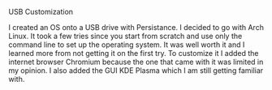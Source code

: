 USB Customization

I created an OS onto a USB drive with Persistance. I decided to go with Arch Linux. 
It took a few tries since you start from scratch and use only the command line to set up the operating system.
It was well worth it and I learned more from not getting it on the first try.
To customize it I added the internet browser Chromium because the one that came with it was limited in my opinion.
I also added the GUI KDE Plasma which I am still getting familiar with.
